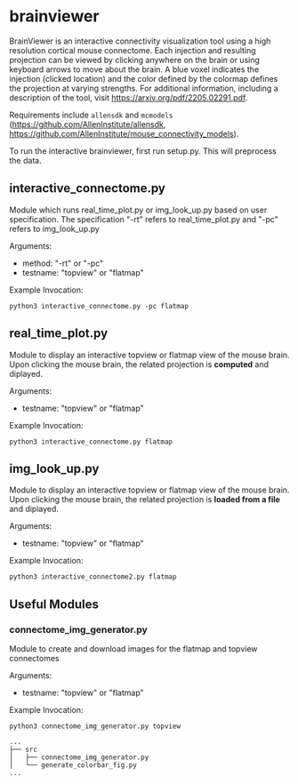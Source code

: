 # brainviewer

BrainViewer is an interactive connectivity visualization tool using a high resolution cortical mouse connectome. Each injection and resulting projection can be viewed by clicking anywhere on the brain or using keyboard arrows to move about the brain. A blue voxel indicates the injection (clicked location) and the color defined by the colormap defines the projection at varying strengths. For additional information, including a description of the tool, visit https://arxiv.org/pdf/2205.02291.pdf.

Requirements include `allensdk` and `mcmodels` (https://github.com/AllenInstitute/allensdk, https://github.com/AllenInstitute/mouse_connectivity_models).

To run the interactive brainviewer, first run setup.py. This will preprocess the data.

## interactive_connectome.py
Module which runs real_time_plot.py or img_look_up.py based on user specification. The specification "-rt" refers to real_time_plot.py and "-pc" refers to img_look_up.py

Arguments:
- method: "-rt" or "-pc"
- testname: "topview" or "flatmap"

Example Invocation:
```
python3 interactive_connectome.py -pc flatmap
```

## real_time_plot.py
Module to display an interactive topview or flatmap view of the mouse brain. Upon clicking the mouse brain, the related projection is **computed** and diplayed.

Arguments:
- testname: "topview" or "flatmap"

Example Invocation:
```
python3 interactive_connectome.py flatmap
```


## img_look_up.py 
Module to display an interactive topview or flatmap view of the mouse brain. Upon clicking the mouse brain, the related projection is **loaded from a file** and diplayed. 

Arguments:
- testname: "topview" or "flatmap"

Example Invocation:
```
python3 interactive_connectome2.py flatmap
```


## Useful Modules

### connectome_img_generator.py
Module to create and download images for the flatmap and topview connectomes

Arguments:
- testname: "topview" or "flatmap"

Example Invocation:
```
python3 connectome_img_generator.py topview
```

```
...
├── src
│   ├── connectome_img_generator.py
│   └── generate_colorbar_fig.py
...
```
